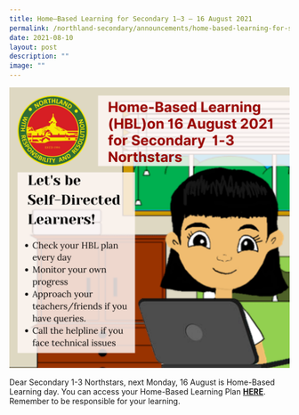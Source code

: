 ```yaml
---
title: Home–Based Learning for Secondary 1–3 – 16 August 2021
permalink: /northland-secondary/announcements/home-based-learning-for-secondary-1-3-16-august-2021/
date: 2021-08-10
layout: post
description: ""
image: ""
---
```


<img src="/images/a16.png">
<p>Dear Secondary 1-3 Northstars, next Monday, 16 August is Home-Based Learning day. You can access your Home-Based Learning Plan&nbsp;<a href="/student-matters/home-based-learning-guide"><strong>HERE</strong></a>. Remember to be responsible for your learning.</p>